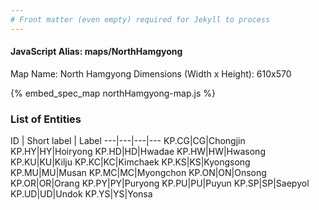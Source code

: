 ```yaml
---
# Front matter (even empty) required for Jekyll to process
---
```


#### JavaScript Alias: maps/NorthHamgyong

Map Name: North Hamgyong
Dimensions (Width x Height): 610x570



{% embed_spec_map northHamgyong-map.js %}

### List of Entities

ID | Short label | Label
---|---|---|---
KP.CG|CG|Chongjin
KP.HY|HY|Hoiryong
KP.HD|HD|Hwadae
KP.HW|HW|Hwasong
KP.KU|KU|Kilju
KP.KC|KC|Kimchaek
KP.KS|KS|Kyongsong
KP.MU|MU|Musan
KP.MC|MC|Myongchon
KP.ON|ON|Onsong
KP.OR|OR|Orang
KP.PY|PY|Puryong
KP.PU|PU|Puyun
KP.SP|SP|Saepyol
KP.UD|UD|Undok
KP.YS|YS|Yonsa
